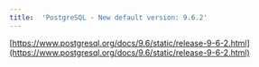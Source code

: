 ```yaml
---
title:	'PostgreSQL - New default version: 9.6.2'
---
```


[https://www.postgresql.org/docs/9.6/static/release-9-6-2.html](https://www.postgresql.org/docs/9.6/static/release-9-6-2.html)
